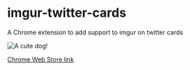 imgur-twitter-cards
===================

A Chrome extension to add support to imgur on twitter cards

![A cute dog!](http://i.imgur.com/N5uTGdz.png "Preview")

[Chrome Web Store link](https://chrome.google.com/webstore/detail/imgur-twitter-cards/jmeiapdoniklnnfejjlijibfmbhmhnpp)
